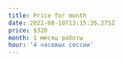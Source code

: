```yaml
---
title: Price for month
date: 2022-08-10T13:15:26.275Z
price: $320
month: 1 месяц работы
hour: '4 часовых сессии'
---
```

